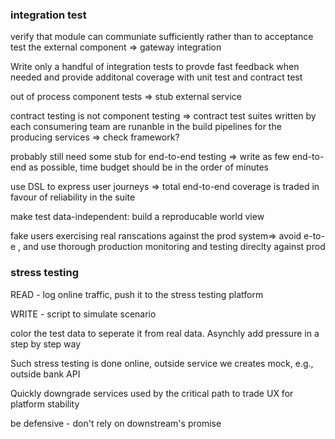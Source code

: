 ### integration test
verify that module can communiate sufficiently rather than to acceptance test the external component => gateway integration

Write only a handful of integration tests to provde fast feedback when needed and provide additonal coverage with unit test and contract test

out of process component tests => stub external service

contract testing is not component testing => contract test suites written by each consumering team are runanble in the build pipelines for the producing services => check framework?

probably still need some stub for end-to-end testing => write as few end-to-end as possible, time budget should be in the order of minutes

use DSL to express user journeys => total end-to-end coverage is traded in favour of reliability in the suite

make test data-independent: build a reproducable world view

fake users exercising real ranscations against the prod system=> avoid e-to-e , and use thorough production monitoring and testing direclty against prod

### stress testing

READ - log online traffic, push it to the stress testing platform

WRITE - script to simulate scenario

color the test data to seperate it from real data. Asynchly add pressure in a step by step way

Such stress testing is done online, outside service we creates mock, e.g., outside bank API

Quickly downgrade services used by the critical path to trade UX for platform stability

be defensive - don't rely on downstream's promise
